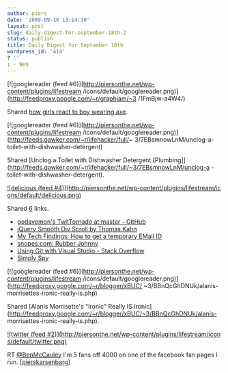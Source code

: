 ```yaml
---
author: piers
date: '2009-09-18 13:14:30'
layout: post
slug: daily-digest-for-september-18th-2
status: publish
title: Daily Digest for September 18th
wordpress_id: '414'
? ''
: - Web
---
```


[![googlereader (feed #6)](http://piersonthe.net/wp-content/plugins/lifestream
/icons/default/googlereader.png)](http://feedproxy.google.com/~r/graphjam/~3
/1FmBjw-a4W4/)

Shared [how girls react to boy wearing
axe](http://feedproxy.google.com/~r/graphjam/~3/1FmBjw-a4W4/).

[![googlereader (feed #6)](http://piersonthe.net/wp-content/plugins/lifestream
/icons/default/googlereader.png)](http://feeds.gawker.com/~r/lifehacker/full/~
3/7EBsmnowLnM/unclog-a-toilet-with-dishwasher-detergent)

Shared [Unclog a Toilet with Dishwasher Detergent
[Plumbing]](http://feeds.gawker.com/~r/lifehacker/full/~3/7EBsmnowLnM/unclog-a
-toilet-with-dishwasher-detergent).

[![delicious (feed #4)](http://piersonthe.net/wp-content/plugins/lifestream/ic
ons/default/delicious.png)](http://del.icio.us/piersk)

Shared [6](void(0);) links.

  * [godavemon's TwitTornado at master - GitHub](http://github.com/godavemon/TwitTornado)
  * [jQuery Smooth Div Scroll by Thomas Kahn](http://www.maaki.com/thomas/SmoothDivScroll/)
  * [My Tech Findings: How to get a temporary EMail ID](http://tekunik.blogspot.com/2009/09/how-to-get-temporary-email-id.html)
  * [snopes.com: Rubber Johnny](http://www.snopes.com/photos/gruesome/johnny.asp)
  * [Using Git with Visual Studio - Stack Overflow](http://stackoverflow.com/questions/507343/using-git-with-visual-studio)
  * [Simply Spy](http://jqueryfordesigners.com/demo/ajax-spy.html)

[![googlereader (feed #6)](http://piersonthe.net/wp-content/plugins/lifestream
/icons/default/googlereader.png)](http://feedproxy.google.com/~r/blogger/xBUC/
~3/BBnQcGhDNUk/alanis-morrisettes-ironic-really-is.php)

Shared [Alanis Morrisette's "Ironic" Really IS
Ironic](http://feedproxy.google.com/~r/blogger/xBUC/~3/BBnQcGhDNUk/alanis-
morrisettes-ironic-really-is.php).

[![twitter (feed #2)](http://piersonthe.net/wp-content/plugins/lifestream/icon
s/default/twitter.png)](http://twitter.com/pierskarsenbarg/statuses/4061937896
)

RT [@BenMcCauley](http://www.twitter.com/BenMcCauley) I'm 5 fans off 4000 on
one of the facebook fan pages I run.
[[pierskarsenbarg](http://twitter.com/pierskarsenbarg/statuses/4061937896)]

